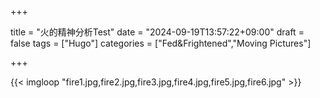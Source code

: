 +++

title = "火的精神分析Test"
date = "2024-09-19T13:57:22+09:00"
draft = false
tags = ["Hugo"]
categories = ["Fed&Frightened","Moving Pictures"]

+++

{{< imgloop "fire1.jpg,fire2.jpg,fire3.jpg,fire4.jpg,fire5.jpg,fire6.jpg" >}}
